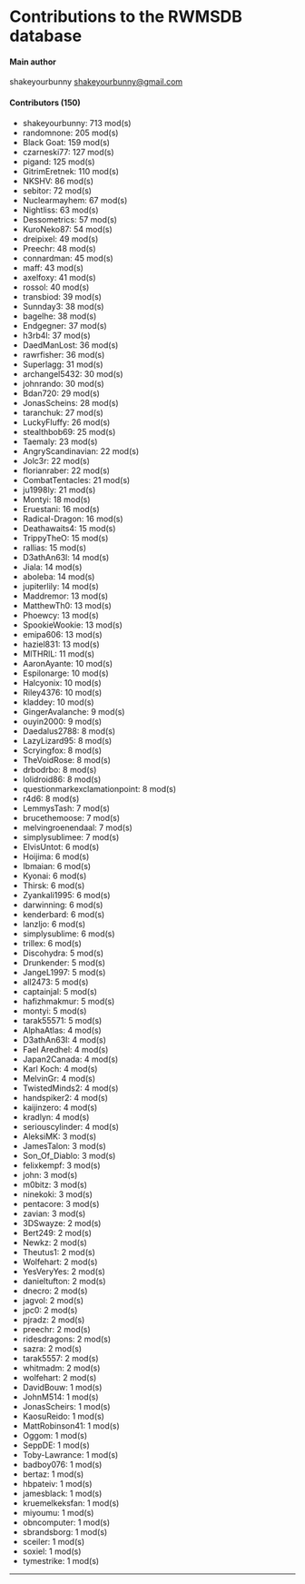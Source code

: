 # Contributions to the RWMSDB database

#### Main author
shakeyourbunny <shakeyourbunny@gmail.com>

#### Contributors (150)
- shakeyourbunny: 713 mod(s)
- randomnone: 205 mod(s)
- Black Goat: 159 mod(s)
- czarneski77: 127 mod(s)
- pigand: 125 mod(s)
- GitrimEretnek: 110 mod(s)
- NKSHV: 86 mod(s)
- sebitor: 72 mod(s)
- Nuclearmayhem: 67 mod(s)
- Nightliss: 63 mod(s)
- Dessometrics: 57 mod(s)
- KuroNeko87: 54 mod(s)
- dreipixel: 49 mod(s)
- Preechr: 48 mod(s)
- connardman: 45 mod(s)
- maff: 43 mod(s)
- axelfoxy: 41 mod(s)
- rossol: 40 mod(s)
- transbiod: 39 mod(s)
- Sunnday3: 38 mod(s)
- bagelhe: 38 mod(s)
- Endgegner: 37 mod(s)
- h3rb4l: 37 mod(s)
- DaedManLost: 36 mod(s)
- rawrfisher: 36 mod(s)
- Superlagg: 31 mod(s)
- archangel5432: 30 mod(s)
- johnrando: 30 mod(s)
- Bdan720: 29 mod(s)
- JonasScheins: 28 mod(s)
- taranchuk: 27 mod(s)
- LuckyFluffy: 26 mod(s)
- stealthbob69: 25 mod(s)
- Taemaly: 23 mod(s)
- AngryScandinavian: 22 mod(s)
- Jolc3r: 22 mod(s)
- florianraber: 22 mod(s)
- CombatTentacles: 21 mod(s)
- ju1998ly: 21 mod(s)
- Montyi: 18 mod(s)
- Eruestani: 16 mod(s)
- Radical-Dragon: 16 mod(s)
- Deathawaits4: 15 mod(s)
- TrippyTheO: 15 mod(s)
- rallias: 15 mod(s)
- D3athAn63l: 14 mod(s)
- Jiala: 14 mod(s)
- aboleba: 14 mod(s)
- jupiterlily: 14 mod(s)
- Maddremor: 13 mod(s)
- MatthewTh0: 13 mod(s)
- Phoewcy: 13 mod(s)
- SpookieWookie: 13 mod(s)
- emipa606: 13 mod(s)
- haziel831: 13 mod(s)
- MlTHRlL: 11 mod(s)
- AaronAyante: 10 mod(s)
- Espilonarge: 10 mod(s)
- Halcyonix: 10 mod(s)
- Riley4376: 10 mod(s)
- kladdey: 10 mod(s)
- GingerAvalanche: 9 mod(s)
- ouyin2000: 9 mod(s)
- Daedalus2788: 8 mod(s)
- LazyLizard95: 8 mod(s)
- Scryingfox: 8 mod(s)
- TheVoidRose: 8 mod(s)
- drbodrbo: 8 mod(s)
- lolidroid86: 8 mod(s)
- questionmarkexclamationpoint: 8 mod(s)
- r4d6: 8 mod(s)
- LemmysTash: 7 mod(s)
- brucethemoose: 7 mod(s)
- melvingroenendaal: 7 mod(s)
- simplysublimee: 7 mod(s)
- ElvisUntot: 6 mod(s)
- Hoijima: 6 mod(s)
- Ibmaian: 6 mod(s)
- Kyonai: 6 mod(s)
- Thirsk: 6 mod(s)
- Zyankali1995: 6 mod(s)
- darwinning: 6 mod(s)
- kenderbard: 6 mod(s)
- lanzljo: 6 mod(s)
- simplysublime: 6 mod(s)
- trillex: 6 mod(s)
- Discohydra: 5 mod(s)
- Drunkender: 5 mod(s)
- JangeL1997: 5 mod(s)
- all2473: 5 mod(s)
- captainjal: 5 mod(s)
- hafizhmakmur: 5 mod(s)
- montyi: 5 mod(s)
- tarak55571: 5 mod(s)
- AlphaAtlas: 4 mod(s)
- D3athAn63I: 4 mod(s)
- Fael Aredhel: 4 mod(s)
- Japan2Canada: 4 mod(s)
- Karl Koch: 4 mod(s)
- MelvinGr: 4 mod(s)
- TwistedMinds2: 4 mod(s)
- handspiker2: 4 mod(s)
- kaijinzero: 4 mod(s)
- kradlyn: 4 mod(s)
- seriouscylinder: 4 mod(s)
- AleksiMK: 3 mod(s)
- JamesTalon: 3 mod(s)
- Son_Of_Diablo: 3 mod(s)
- felixkempf: 3 mod(s)
- john: 3 mod(s)
- m0bitz: 3 mod(s)
- ninekoki: 3 mod(s)
- pentacore: 3 mod(s)
- zavian: 3 mod(s)
- 3DSwayze: 2 mod(s)
- Bert249: 2 mod(s)
- Newkz: 2 mod(s)
- Theutus1: 2 mod(s)
- Wolfehart: 2 mod(s)
- YesVeryYes: 2 mod(s)
- danieltufton: 2 mod(s)
- dnecro: 2 mod(s)
- jagvol: 2 mod(s)
- jpc0: 2 mod(s)
- pjradz: 2 mod(s)
- preechr: 2 mod(s)
- ridesdragons: 2 mod(s)
- sazra: 2 mod(s)
- tarak5557: 2 mod(s)
- whitmadm: 2 mod(s)
- wolfehart: 2 mod(s)
- DavidBouw: 1 mod(s)
- JohnM514: 1 mod(s)
- JonasScheirs: 1 mod(s)
- KaosuReido: 1 mod(s)
- MattRobinson41: 1 mod(s)
- Oggom: 1 mod(s)
- SeppDE: 1 mod(s)
- Toby-Lawrance: 1 mod(s)
- badboy076: 1 mod(s)
- bertaz: 1 mod(s)
- hbpateiv: 1 mod(s)
- jamesblack: 1 mod(s)
- kruemelkeksfan: 1 mod(s)
- miyoumu: 1 mod(s)
- obncomputer: 1 mod(s)
- sbrandsborg: 1 mod(s)
- sceiler: 1 mod(s)
- soxiel: 1 mod(s)
- tymestrike: 1 mod(s)
------------
